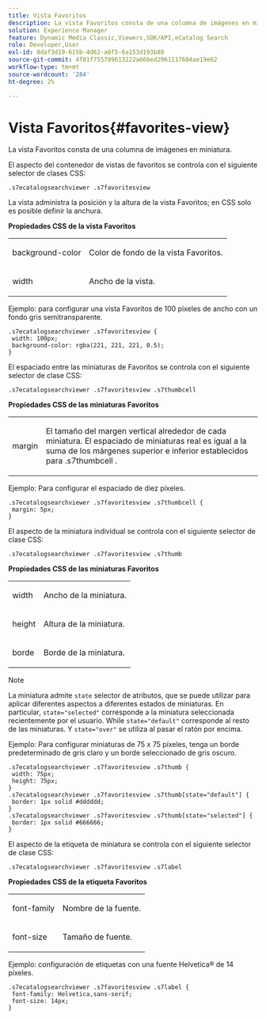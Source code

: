```yaml
---
title: Vista Favoritos
description: La vista Favoritos consta de una columna de imágenes en miniatura.
solution: Experience Manager
feature: Dynamic Media Classic,Viewers,SDK/API,eCatalog Search
role: Developer,User
exl-id: 8daf3d19-615b-4d62-a6f5-6a153d193b88
source-git-commit: 4f81f755789613222a66bed2961117604ae19e62
workflow-type: tm+mt
source-wordcount: '284'
ht-degree: 2%

---
```


# Vista Favoritos{#favorites-view}

La vista Favoritos consta de una columna de imágenes en miniatura.

<!--<a id="section_B6EFCCADB5A5495DAE6BBE42F7F405CB"></a>-->

El aspecto del contenedor de vistas de favoritos se controla con el siguiente selector de clases CSS:

```
.s7ecatalogsearchviewer .s7favoritesview
```

La vista administra la posición y la altura de la vista Favoritos; en CSS solo es posible definir la anchura.

**Propiedades CSS de la vista Favoritos**

<table id="table_C48C56E696304C9BAFEE71BA9EA9A174"> 
 <tbody> 
  <tr> 
   <td colname="col1"> <p> <span class="codeph"> background-color </span> </p> </td> 
   <td colname="col2"> <p> Color de fondo de la vista Favoritos. </p> </td> 
  </tr> 
  <tr> 
   <td colname="col1"> <p> <span class="codeph"> width </span> </p> </td> 
   <td colname="col2"> <p>Ancho de la vista. </p> </td> 
  </tr> 
 </tbody> 
</table>

Ejemplo: para configurar una vista Favoritos de 100 píxeles de ancho con un fondo gris semitransparente.

```
.s7ecatalogsearchviewer .s7favoritesview { 
 width: 100px; 
 background-color: rgba(221, 221, 221, 0.5); 
}
```

El espaciado entre las miniaturas de Favoritos se controla con el siguiente selector de clase CSS:

```
.s7ecatalogsearchviewer .s7favoritesview .s7thumbcell
```

**Propiedades CSS de las miniaturas Favoritos**

<table id="table_EED8CE63D805458196DE0E87C7E9945F"> 
 <tbody> 
  <tr> 
   <td colname="col1"> <p> <span class="codeph"> margin </span> </p> </td> 
   <td colname="col2"> <p> El tamaño del margen vertical alrededor de cada miniatura. El espaciado de miniaturas real es igual a la suma de los márgenes superior e inferior establecidos para <span class="codeph"> .s7thumbcell </span>. </p> </td> 
  </tr> 
 </tbody> 
</table>

Ejemplo: Para configurar el espaciado de diez píxeles.

```
.s7ecatalogsearchviewer .s7favoritesview .s7thumbcell { 
 margin: 5px; 
}
```

El aspecto de la miniatura individual se controla con el siguiente selector de clase CSS:

```
.s7ecatalogsearchviewer .s7favoritesview .s7thumb
```

**Propiedades CSS de las miniaturas Favoritos**

<table id="table_6F5B1438CAFA49E9B33400C6970ABDA1"> 
 <tbody> 
  <tr> 
   <td colname="col1"> <p> <span class="codeph"> width </span> </p> </td> 
   <td colname="col2"> <p>Ancho de la miniatura. </p> </td> 
  </tr> 
  <tr> 
   <td colname="col1"> <p> <span class="codeph"> height </span> </p> </td> 
   <td colname="col2"> <p>Altura de la miniatura. </p> </td> 
  </tr> 
  <tr> 
   <td colname="col1"> <p> <span class="codeph"> borde </span> </p> </td> 
   <td colname="col2"> <p>Borde de la miniatura. </p> </td> 
  </tr> 
 </tbody> 
</table>

>[!NOTE]
>
>La miniatura admite `state` selector de atributos, que se puede utilizar para aplicar diferentes aspectos a diferentes estados de miniaturas. En particular, `state="selected"` corresponde a la miniatura seleccionada recientemente por el usuario. While `state="default"` corresponde al resto de las miniaturas. Y `state="over"` se utiliza al pasar el ratón por encima.

Ejemplo: Para configurar miniaturas de 75 x 75 píxeles, tenga un borde predeterminado de gris claro y un borde seleccionado de gris oscuro.

```
.s7ecatalogsearchviewer .s7favoritesview .s7thumb { 
 width: 75px; 
 height: 75px;  
} 
.s7ecatalogsearchviewer .s7favoritesview .s7thumb[state="default"] { 
 border: 1px solid #dddddd; 
} 
.s7ecatalogsearchviewer .s7favoritesview .s7thumb[state="selected"] { 
 border: 1px solid #666666; 
}
```

El aspecto de la etiqueta de miniatura se controla con el siguiente selector de clase CSS:

```
.s7ecatalogsearchviewer .s7favoritesview .s7label
```

**Propiedades CSS de la etiqueta Favoritos**

<table id="table_B41339A16ACB46CB87D3EB1FD05FA2CD"> 
 <tbody> 
  <tr> 
   <td colname="col1"> <p> <span class="codeph"> font-family </span> </p> </td> 
   <td colname="col2"> <p>Nombre de la fuente. </p> </td> 
  </tr> 
  <tr> 
   <td colname="col1"> <p> <span class="codeph"> font-size </span> </p> </td> 
   <td colname="col2"> <p>Tamaño de fuente. </p> </td> 
  </tr> 
 </tbody> 
</table>

Ejemplo: configuración de etiquetas con una fuente Helvetica® de 14 píxeles.

```
.s7ecatalogsearchviewer .s7favoritesview .s7label { 
 font-family: Helvetica,sans-serif; 
 font-size: 14px; 
}
```
